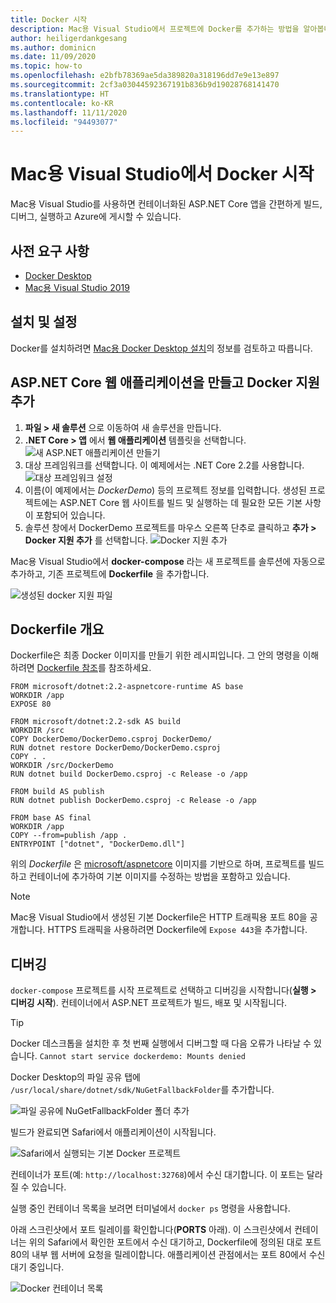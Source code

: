 ```yaml
---
title: Docker 시작
description: Mac용 Visual Studio에서 프로젝트에 Docker를 추가하는 방법을 알아봅니다.
author: heiligerdankgesang
ms.author: dominicn
ms.date: 11/09/2020
ms.topic: how-to
ms.openlocfilehash: e2bfb78369ae5da389820a318196dd7e9e13e897
ms.sourcegitcommit: 2cf3a03044592367191b836b9d19028768141470
ms.translationtype: HT
ms.contentlocale: ko-KR
ms.lasthandoff: 11/11/2020
ms.locfileid: "94493077"
---
```

# <a name="get-started-with-docker-in-visual-studio-for-mac"></a>Mac용 Visual Studio에서 Docker 시작

Mac용 Visual Studio를 사용하면 컨테이너화된 ASP.NET Core 앱을 간편하게 빌드, 디버그, 실행하고 Azure에 게시할 수 있습니다.

## <a name="prerequisites"></a>사전 요구 사항

* [Docker Desktop](https://hub.docker.com/editions/community/docker-ce-desktop-mac)
* [Mac용 Visual Studio 2019](https://visualstudio.microsoft.com/vs/mac)

## <a name="installation-and-setup"></a>설치 및 설정

Docker를 설치하려면 [Mac용 Docker Desktop 설치](https://docs.docker.com/docker-for-mac/install/)의 정보를 검토하고 따릅니다.

## <a name="creating-an-aspnet-core-web-application-and-adding-docker-support"></a>ASP.NET Core 웹 애플리케이션을 만들고 Docker 지원 추가

1. **파일 > 새 솔루션** 으로 이동하여 새 솔루션을 만듭니다.
1. **.NET Core > 앱** 에서 **웹 애플리케이션** 템플릿을 선택합니다. ![새 ASP.NET 애플리케이션 만들기](media/docker-quickstart-1.png)
1. 대상 프레임워크를 선택합니다. 이 예제에서는 .NET Core 2.2를 사용합니다. ![대상 프레임워크 설정](media/docker-quickstart-2.png)
1. 이름(이 예제에서는 _DockerDemo_) 등의 프로젝트 정보를 입력합니다. 생성된 프로젝트에는 ASP.NET Core 웹 사이트를 빌드 및 실행하는 데 필요한 모든 기본 사항이 포함되어 있습니다.
1. 솔루션 창에서 DockerDemo 프로젝트를 마우스 오른쪽 단추로 클릭하고 **추가 > Docker 지원 추가** 를 선택합니다. ![Docker 지원 추가](media/docker-quickstart-3.png)

Mac용 Visual Studio에서 **docker-compose** 라는 새 프로젝트를 솔루션에 자동으로 추가하고, 기존 프로젝트에 **Dockerfile** 을 추가합니다.

![생성된 docker 지원 파일](media/docker-quickstart-4.png)

## <a name="dockerfile-overview"></a>Dockerfile 개요

Dockerfile은 최종 Docker 이미지를 만들기 위한 레시피입니다. 그 안의 명령을 이해하려면 [Dockerfile 참조](https://docs.docker.com/engine/reference/builder/)를 참조하세요.

```
FROM microsoft/dotnet:2.2-aspnetcore-runtime AS base
WORKDIR /app
EXPOSE 80

FROM microsoft/dotnet:2.2-sdk AS build
WORKDIR /src
COPY DockerDemo/DockerDemo.csproj DockerDemo/
RUN dotnet restore DockerDemo/DockerDemo.csproj
COPY . .
WORKDIR /src/DockerDemo
RUN dotnet build DockerDemo.csproj -c Release -o /app

FROM build AS publish
RUN dotnet publish DockerDemo.csproj -c Release -o /app

FROM base AS final
WORKDIR /app
COPY --from=publish /app .
ENTRYPOINT ["dotnet", "DockerDemo.dll"]
```

위의 *Dockerfile* 은 [microsoft/aspnetcore](https://hub.docker.com/r/microsoft/aspnetcore/) 이미지를 기반으로 하며, 프로젝트를 빌드하고 컨테이너에 추가하여 기본 이미지를 수정하는 방법을 포함하고 있습니다.

> [!NOTE]
> Mac용 Visual Studio에서 생성된 기본 Dockerfile은 HTTP 트래픽용 포트 80을 공개합니다. HTTPS 트래픽을 사용하려면 Dockerfile에 `Expose 443`을 추가합니다.

## <a name="debugging"></a>디버깅

`docker-compose` 프로젝트를 시작 프로젝트로 선택하고 디버깅을 시작합니다(**실행 > 디버깅 시작**). 컨테이너에서 ASP.NET 프로젝트가 빌드, 배포 및 시작됩니다.

> [!TIP]
> Docker 데스크톱을 설치한 후 첫 번째 실행에서 디버그할 때 다음 오류가 나타날 수 있습니다. `Cannot start service dockerdemo: Mounts denied`
>
> Docker Desktop의 파일 공유 탭에 `/usr/local/share/dotnet/sdk/NuGetFallbackFolder`를 추가합니다.
>
> ![파일 공유에 NuGetFallbackFolder 폴더 추가](media/docker-quickstart-5.png)

빌드가 완료되면 Safari에서 애플리케이션이 시작됩니다.

![Safari에서 실행되는 기본 Docker 프로젝트](media/docker-quickstart-6.png)

컨테이너가 포트(예: `http://localhost:32768`)에서 수신 대기합니다. 이 포트는 달라질 수 있습니다.

실행 중인 컨테이너 목록을 보려면 터미널에서 `docker ps` 명령을 사용합니다.

아래 스크린샷에서 포트 릴레이를 확인합니다(**PORTS** 아래). 이 스크린샷에서 컨테이너는 위의 Safari에서 확인한 포트에서 수신 대기하고, Dockerfile에 정의된 대로 포트 80의 내부 웹 서버에 요청을 릴레이합니다. 애플리케이션 관점에서는 포트 80에서 수신 대기 중입니다.

![Docker 컨테이너 목록](media/docker-quickstart-7.png)
